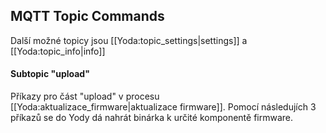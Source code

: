 ## MQTT Topic Commands



Další možné topicy jsou \[\[Yoda:topic\_settings\|settings\]\] a \[\[Yoda:topic\_info\|info\]\]

#### Subtopic "upload" 

Příkazy pro část "upload" v procesu \[\[Yoda:aktualizace\_firmware\|aktualizace firmware\]\]. Pomocí následujích 3 příkazů se do Yody dá nahrát binárka k určité komponentě firmware.





